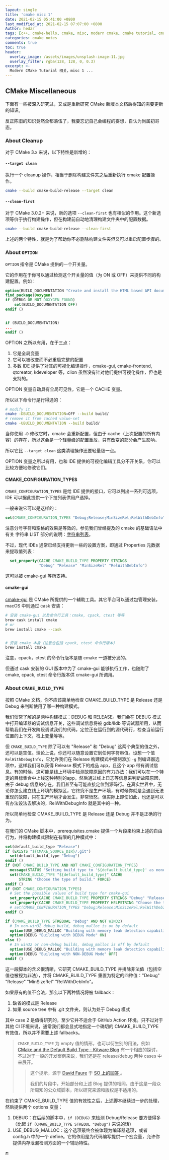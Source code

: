 ```yaml
---
layout: single
title: 'cmake misc 1'
date: 2021-02-15 05:41:00 +0800
last_modified_at: 2021-02-15 07:07:00 +0800
Author: hedzr
tags: [c++, cmake-hello, cmake, misc, modern cmake, cmake tutorial, cmake examples]
categories: cmake notes
comments: true
toc: true
header:
  overlay_image: /assets/images/unsplash-image-11.jpg
  overlay_filter: rgba(128, 128, 0, 0.3)
excerpt: >-
  Modern CMake Tutorial 相关，misc 1 ...
---
```






## CMake Miscellaneous

下面有一些被深入研究过，又或是重新研究 CMake 新版本文档后得知的需要更新的知识。

反正陈旧的知识竟然全都落伍了，我要忘记自己会编程的妄想，自认为尚属初哥态。



### About Cleanup

对于 CMake 3.x 来说，以下特性是新增的：

#### `--target clean`

执行一个 cleanup 操作，相当于删除构建文件夹之后重新执行 cmake 配置操作。

```bash
cmake --build cmake-build-release --target clean
```



#### `--clean-first`

对于 CMake 3.0.2+ 来说，新的选项 `--clean-first` 也有相似的作用。这个新选项等价于执行构建操作，但在构建前自动地清理构建文件夹中的配置数据。

```bash
cmake --build cmake-build-release --clean-first
```



上述的两个特性，就是为了帮助你不必删除构建文件夹但又可以重启配置步骤的。





### About `OPTION`

`OPTION` 指令是 CMake 提供的一个开关量。

它的作用在于你可以通过检测这个开关量的值（为 ON 或 OFF）来提供不同的构建配置。例如：

```cmake
option(BUILD_DOCUMENTATION "Create and install the HTML based API documentation (requires Doxygen)" OFF)
find_package(Doxygen)
if (DEBUG OR NOT DOXYGEN_FOUND)
    set(BUILD_DOCUMENTATION OFF)
endif ()


if (BUILD_DOCUMENTATION)
...
endif ()
```

OPTION 之所以有用，在于三点：

1. 它是全局变量
2. 它可以被改变而不必重启完整的配置
3. 多数 IDE 提供了对其的可视化编译操作，cmake-gui, cmake-frontend, qtcreator, kdeveloper 等，clion 虽然没有针对他们提供可视化操作，但也是支持的。

OPTION 变量自动具有全局可见性，它是一个 CACHE 变量。

所以以下命令行是行得通的：

```bash
# modify it
cmake -DBUILD_DOCUMENTATION=OFF --build build/
# remove it from cached value-set
cmake -UBUILD_DOCUMENTATION --build build/
```

当你使用 `-D` 修改它时，cmake 会重新配置，但由于 cache（上次配置的所有内容）的存在，所以这会是一个轻量级的配置重放，只有改变的部分会产生影响。

所以它比 `--target clean` 这类清理操作还要轻量级一点。

OPTION 变量之所以有用，也和 IDE 提供的可视化编辑工具分不开关系，你可以比较方便地修改它们。



#### CMAKE_CONFIGURATION_TYPES

`CMAKE_CONFIGURATION_TYPES` 是给 IDE 提供的接口，它可以列出一系列可选项，IDE 可以据此提供一个下拉列表供用户选择。

一般来说它可以是这样的：

```cmake
set(CMAKE_CONFIGURATION_TYPES "Debug;Release;MinSizeRel;RelWithDebInfo" CACHE STRING "" FORCE)
```

注意分号字符和空格的效果是等效的，参见我们曾经提及的 cmake 的基础语法中有关 字符串 LIST 部分的说明：[字符串列表](https://hedzr.github.io/cmake/notes/cmake-05/#%E5%AD%97%E7%AC%A6%E4%B8%B2%E5%88%97%E8%A1%A8)。

不过，现代 IDEs 通常已经支持更新一些的设置方案，即通过 Properties 元数据来提取值列表：

```cmake
  set_property(CACHE CMAKE_BUILD_TYPE PROPERTY STRINGS
               "Debug" "Release" "MinSizeRel" "RelWithDebInfo")
```

这可以被 cmake-gui 等所支持。

#### cmake-gui

[cmake-gui](https://cmake.org/cmake/help/latest/manual/cmake-gui.1.html) 是 CMake 所提供的一个辅助工具。其它平台可以通过包管理安装，macOS 中则通过 cask 安装：

```bash
# 安装 cmake-gui 以及命令行工具：cmake, cpack, ctest 等等
brew cask install cmake
# or
brew install cmake --cask


# 安装 cmake 本身（注意也包括 cpack, ctest 命令行版本）
brew install cmake
```

注意，cpack，ctest 的命令行版本是随 cmake 一道被分发的。

但通过 cask 安装的 GUI 版本中为了 cmake-gui 能够执行工作，也随附了 cmake, cpack, ctest 命令行版本供 cmake-gui 所调用。





### About `CMAKE_BUILD_TYPE`

按照 CMake 文档，你不应该简单地检查 CMAKE_BUILD_TYPE 是 Release 还是 Debug 来判断使用了哪一种构建模式。

我们惯常了解的是两种构建模式：DEBUG 和 RELEASE。我们会在 DEBUG 模式中打开编译器的调试信息开关，这些调试信息将被 gdb/lldb 等调试器所用，从而帮助我们在开发阶段调试我们的代码，定位正在运行到的源代码行，检查当前运行位置的上下文，栈上变量等等。

但 `CMAKE_BUILD_TYPE` 除了可以有 "Release" 和 "Debug" 这两个典型的值之外，还可以是空值。理论上说，你还可以随意设置它到任何字符串值。设想一个值 `RelWithDebugInfo`，它允许我们在 Release 构建模式中强制添加 `-g` 到编译器选项中，这样我们可以获得 Release 模式下的成品 app，且这个 app 带有调试信息。有的时候，这可能是线上环境中检测故障原因的有力办法：我们可以在一个特定的目标集合中上线这种特别的app，然后通过线上日志等信息来判断故障原因，由于 debug 信息的存在，我们甚至有可能直接定位到源码行。在真实世界中，无论你怎么建立线上环境的模拟区，它终究不是生产环境，有时候你就是会遇到无法重现的故障，只在生产环境才会发生，非常愤怒，但实际上即使如此，也还是可以有办法设法去解决的，RelWithDebugInfo 就是其中的一种。

所以简单地检查 CMAKE_BUILD_TYPE 是 Release 还是 Debug 并不是正确的行为。

在我们的 CMake 脚本中，prerequisites.cmake 提供一个片段来约束上述的自由行为，并将构建模式限制在有限的几种模式中：

```cmake
set(default_build_type "Release")
if (EXISTS "${CMAKE_SOURCE_DIR}/.git")
  set(default_build_type "Debug")
endif ()
if (NOT CMAKE_BUILD_TYPE AND NOT CMAKE_CONFIGURATION_TYPES)
  message(STATUS "Setting build type to '${default_build_type}' as none was specified.")
  set(CMAKE_BUILD_TYPE "${default_build_type}" CACHE
      STRING "Choose the type of build." FORCE)
endif ()
if (NOT CMAKE_CONFIGURATION_TYPES)
  # Set the possible values of build type for cmake-gui
  set_property(CACHE CMAKE_BUILD_TYPE PROPERTY STRINGS "Debug" "Release" "MinSizeRel" "RelWithDebInfo")
  set_property(CACHE CMAKE_BUILD_TYPE PROPERTY HELPSTRING "Choose the type of build")
  # set(CMAKE_CONFIGURATION_TYPES "Debug;Release;MinSizeRel;RelWithDebInfo" CACHE STRING "" FORCE)
endif ()

if (CMAKE_BUILD_TYPE STREQUAL "Debug" AND NOT WIN32)
  # In non-win32 debug build, debug_malloc is on by default
  option(USE_DEBUG_MALLOC "Building with memory leak detection capability." ON)
  option(DEBUG "Building with DEBUG Mode" ON)
else ()
  # In win32 or non-debug builds, debug_malloc is off by default
  option(USE_DEBUG_MALLOC "Building with memory leak detection capability." OFF)
  option(DEBUG "Building with NON-DEBUG Mode" OFF)
endif ()

```

这一段脚本的含义很清晰，它研究 CMAKE_BUILD_TYPE 并排除非法值（包括空值也被视为非法），并将 CMAKE_BUILD_TYPE 重置为特定的四种值："Debug" "Release" "MinSizeRel" "RelWithDebInfo"。

如果原有的值不合法，那么以下两种情况将被 fallback：

1. 缺省的模式是 Release
2. 如果 source tree 中有 .git 文件夹，则认为处于 Debug 模式

其中 case 2 是值得研究的，至少它并不适合于 GitHub Action 环境。只不过对于其他 CI 环境来说，通常我们都会显式地指定一个确切的 CMAKE_BUILD_TYPE 有效值，所以并不需要上述 fallbacks。

> `CMAKE_BUILD_TYPE` 为 empty 值的情形，也可以衍生别的用法，例如 [CMake and the Default Build Type - Kitware Blog](https://blog.kitware.com/cmake-and-the-default-build-type/) 有一个相应的探讨，不过对于一般的开发案例来说，我们还是在 release/debug 两种 cases 中来展开。
>
> > 这个提示，源于 [David Faure](https://stackoverflow.com/users/758288/david-faure) 于 [SO 上的回答 ](https://stackoverflow.com/a/57154400/6375060)。
> >
> > 我们的片段中，开始部分和上述 Blog 提供的相同。由于这是一段众所周知的公众域脚本，所以研究来源和版权是不适用的。

在约束了 CMAKE_BUILD_TYPE 值的有效性之后，上述脚本继续进一步的处理，然后提供两个 options 变量：

1. DEBUG：在后续的脚本中，`if (DEBUG)` 来检测 Debug/Release 要方便得多（比起 `if (CMAKE_BUILD_TYPE STREQUL "Debug")` 来说的话）
2. USE_DEBUG_MALLOC：这个选项最终会被体现为编译器选项，或者 config.h 中的一个 define。它的作用是为代码编写提供一个宏变量，允许你提供内存泄漏检测方面的一个辅助特性。















🔚